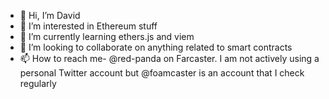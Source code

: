 - 👋 Hi, I’m David
- 👀 I’m interested in Ethereum stuff
- 🌱 I’m currently learning ethers.js and viem
- 💞️ I’m looking to collaborate on anything related to smart contracts
- 📫 How to reach me- @red-panda on Farcaster. I am not actively using a personal Twitter account but @foamcaster is an account that I check regularly
